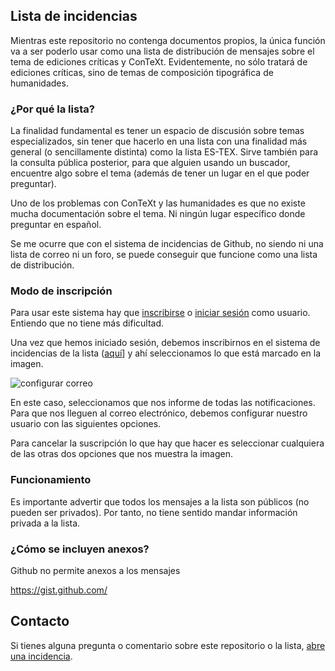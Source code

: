 

## Lista de incidencias

Mientras este repositorio no contenga documentos propios, la única
función va a ser poderlo usar como una lista de distribución de
mensajes sobre el tema de ediciones críticas y ConTeXt. Evidentemente,
no sólo tratará de ediciones críticas, sino de temas de composición
tipográfica de humanidades.

### ¿Por qué la lista?

La finalidad fundamental es tener un espacio de discusión sobre temas
especializados, sin tener que hacerlo en una lista con una finalidad
más general (o sencillamente distinta) como la lista ES-TEX. Sirve
también para la consulta pública posterior, para que alguien usando
un buscador, encuentre algo sobre el tema (además de tener un lugar en
el que poder preguntar).

Uno de los problemas con ConTeXt y las humanidades es que no existe
mucha documentación sobre el tema. Ni ningún lugar específico donde
preguntar en español.

Se me ocurre que con el sistema de incidencias de Github, no siendo ni
una lista de correo ni un foro, se puede conseguir que funcione como
una lista de distribución.

### Modo de inscripción

Para usar este sistema hay que
[inscribirse](https://github.com/signup) o [iniciar
sesión](https://github.com/login?return_to=%2Fousia%2Fcontext-critica%2Fissues) como usuario. Entiendo que no tiene más dificultad.

Una vez que hemos iniciado sesión, debemos inscribirnos en el sistema
de incidencias de la lista
([aquí](https://github.com/ousia/context-critica)] y ahí
seleccionamos lo que está marcado en la imagen.

![configurar correo](https://raw.github.com/ousia/context-critica/master/img/configura-recibir-correo.png)

En este caso, seleccionamos que nos informe de todas las
notificaciones. Para que nos lleguen al correo electrónico, debemos
configurar nuestro usuario con las siguientes opciones.

Para cancelar la suscripción lo que hay que hacer es seleccionar
cualquiera de las otras dos opciones que nos muestra la imagen.

### Funcionamiento

Es importante advertir que todos los mensajes a la lista son públicos
(no pueden ser privados). Por tanto, no tiene sentido mandar
información privada a la lista.




### ¿Cómo se incluyen anexos?

Github no permite anexos a los mensajes

https://gist.github.com/

## Contacto

Si tienes alguna pregunta o comentario sobre este repositorio o la lista, [abre una incidencia](https://github.com/ousia/context-critica/issues/new).

